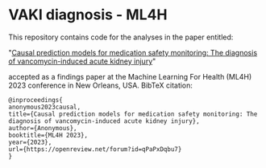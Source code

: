# VAKI diagnosis - ML4H

This repository contains code for the analyses in the paper entitled:

"[Causal prediction models for medication safety monitoring: The diagnosis of vancomycin-induced acute kidney injury](https://openreview.net/forum?id=qPaPxDqbu7)"

accepted as a findings paper at the Machine Learning For Health (ML4H) 2023 conference in New Orleans, USA. BibTeX citation:

```
@inproceedings{
anonymous2023causal,
title={Causal prediction models for medication safety monitoring: The diagnosis of vancomycin-induced acute kidney injury},
author={Anonymous},
booktitle={ML4H 2023},
year={2023},
url={https://openreview.net/forum?id=qPaPxDqbu7}
}
```
